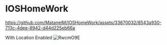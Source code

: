 # IOSHomeWork


https://github.com/MatanelM/IOSHomeWork/assets/33670032/8543a930-713c-4dee-8942-d44d225eb66a

With Location Enabled
![RwcmO9E](https://github.com/MatanelM/IOSHomeWork/assets/33670032/11a69d34-9766-4d36-960c-5657a9468d8d)
